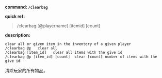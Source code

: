 <!-- BEGIN_AUTOGEN: do NOT edit in this block -->

**command: `/clearbag`**

**quick ref:**
> /clearbag [@playername] [itemid] [count]

**description:**

```
clear all or given item in the inventory of a given player
/clearbag @p   clear all 
/clearbag [item_id]   clear all items with the give id
/clearbag @p [item_id] [count]  clear [count] number of items with the give id
```

<!-- END_AUTOGEN-->
清除玩家的所有物品。